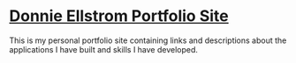 # [Donnie Ellstrom Portfolio Site](http://donnellstrom.com/)

This is my personal portfolio site containing links and descriptions about the applications I have built and skills I have developed.
